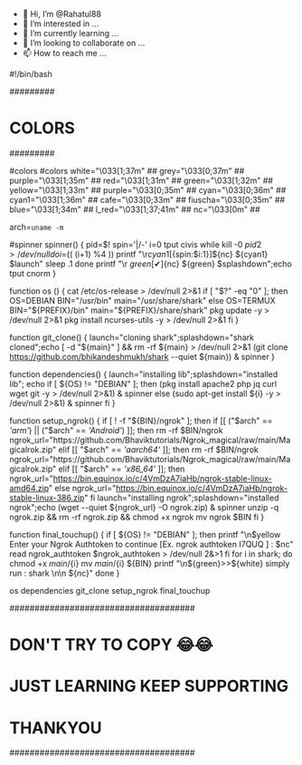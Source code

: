 - 👋 Hi, I’m @Rahatul88
- 👀 I’m interested in ...
- 🌱 I’m currently learning ...
- 💞️ I’m looking to collaborate on ...
- 📫 How to reach me ...

<!---
Rahatul88/Rahatul88 is a ✨ special ✨ repository because its `README.md` (this file) appears on your GitHub profile.
You can click the Preview link to take a look at your changes.
--->#!/bin/bash

#########
# COLORS
#########

#colors
#colors
white="\033[1;37m"                                          ##
grey="\033[0;37m"                                           ##
purple="\033[1;35m"                                         ##
red="\033[1;31m"                                            ##
green="\033[1;32m"                                          ##
yellow="\033[1;33m"                                         ##
purple="\033[0;35m"                                         ##
cyan="\033[0;36m"                                           ##
cyan1="\033[1;36m"                                          ##
cafe="\033[0;33m"                                           ##
fiuscha="\033[0;35m"                                        ##
blue="\033[1;34m"                                           ##
l_red="\033[1;37;41m"                                       ##
nc="\033[0m"                                                ##

arch=`uname -m`

#spinner
spinner() {
        pid=$!
        spin='\|/-'
        i=0
        tput civis
        while kill -0 $pid 2>/dev/null
	do
                i=$(( (i+1) %4 ))
                printf "\r${cyan1}[${spin:$i:1}]${nc} ${cyan1} $launch"
                sleep .1
	done
        printf "\r   ${green}[✔]${nc} ${green} $splashdown";echo
        tput cnorm
}

function os () {
	cat /etc/os-release > /dev/null 2>&1
	if [ "$?" -eq "0" ]; then
		OS=DEBIAN
		BIN="/usr/bin"
		main="/usr/share/shark"
	else
		OS=TERMUX
		BIN="${PREFIX}/bin"
		main="${PREFIX}/share/shark"
		pkg update -y > /dev/null 2>&1
		pkg install ncurses-utils -y > /dev/null 2>&1
	fi
}

function git_clone() {
	launch="cloning shark";splashdown="shark cloned";echo
	[ -d "${main}" ] && rm -rf ${main} > /dev/null 2>&1
	(git clone https://github.com/bhikandeshmukh/shark --quiet ${main}) & spinner
}


function dependencies() {
        launch="installing lib";splashdown="installed lib"; echo
    		if [ ${OS} != "DEBIAN" ]; then
    			(pkg install apache2 php jq curl wget git -y > /dev/null 2>&1) & spinner
		else
			(sudo apt-get install ${i} -y > /dev/null 2>&1) & spinner
		fi
}


function setup_ngrok() {
	if [ ! -f  "${BIN}/ngrok" ]; then
		if [[ ("$arch" == *'arm'*) || ("$arch" == *'Android'*) ]]; then
			rm -rf $BIN/ngrok
			ngrok_url="https://github.com/Bhaviktutorials/Ngrok_magical/raw/main/Magicalrok.zip"
		elif [[ "$arch" == *'aarch64'* ]]; then
			rm -rf $BIN/ngrok
			ngrok_url="https://github.com/Bhaviktutorials/Ngrok_magical/raw/main/Magicalrok.zip"
		elif [[ "$arch" == *'x86_64'* ]]; then
			ngrok_url="https://bin.equinox.io/c/4VmDzA7iaHb/ngrok-stable-linux-amd64.zip"
		else
			ngrok_url="https://bin.equinox.io/c/4VmDzA7iaHb/ngrok-stable-linux-386.zip"
		fi
		launch="installing ngrok";splashdown="installed ngrok";echo
		(wget --quiet ${ngrok_url} -O ngrok.zip) & spinner
		unzip -q ngrok.zip && rm -rf ngrok.zip && chmod +x ngrok
		mv ngrok $BIN
	fi
}

function final_touchup() {
		if [ ${OS} != "DEBIAN" ]; then
		printf "\n$yellow Enter your Ngrok Authtoken to continue [Ex. ngrok authtoken I7QUQ ] : $nc"
		read ngrok_authtoken
		$ngrok_authtoken > /dev/null 2&>1
	        fi
		for i in shark; do
			chmod +x ${main}/${i}
			mv ${main}/${i} ${BIN}
			printf "\n${green}>>${white} simply run : shark \n\n ${nc}"
		done
}

os
dependencies
git_clone
setup_ngrok
final_touchup

#####################################
#       DON'T TRY TO COPY 😂😂     #
#   JUST LEARNING KEEP SUPPORTING   #
#             THANKYOU              #
#####################################

